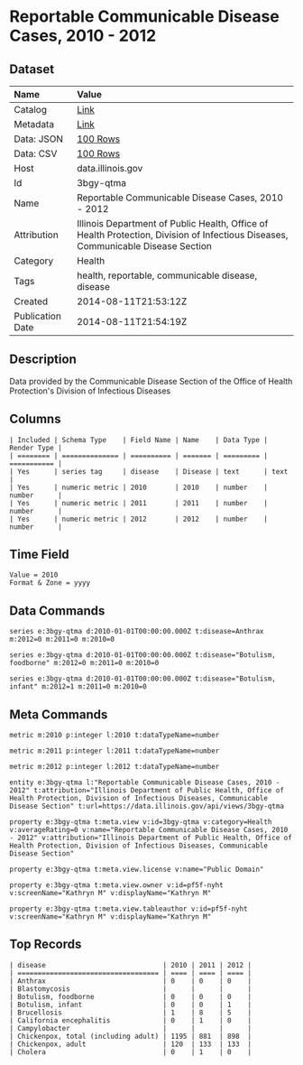 # Reportable Communicable Disease Cases, 2010 - 2012

## Dataset

| Name | Value |
| :--- | :---- |
| Catalog | [Link](https://catalog.data.gov/dataset/reportable-communicable-disease-cases-2010-2012-331b7) |
| Metadata | [Link](https://data.illinois.gov/api/views/3bgy-qtma) |
| Data: JSON | [100 Rows](https://data.illinois.gov/api/views/3bgy-qtma/rows.json?max_rows=100) |
| Data: CSV | [100 Rows](https://data.illinois.gov/api/views/3bgy-qtma/rows.csv?max_rows=100) |
| Host | data.illinois.gov |
| Id | 3bgy-qtma |
| Name | Reportable Communicable Disease Cases, 2010 - 2012 |
| Attribution | Illinois Department of Public Health, Office of Health Protection, Division of Infectious Diseases, Communicable Disease Section |
| Category | Health |
| Tags | health, reportable, communicable disease, disease |
| Created | 2014-08-11T21:53:12Z |
| Publication Date | 2014-08-11T21:54:19Z |

## Description

Data provided by the Communicable Disease Section of the Office of Health Protection's Division of Infectious Diseases

## Columns

```ls
| Included | Schema Type    | Field Name | Name    | Data Type | Render Type |
| ======== | ============== | ========== | ======= | ========= | =========== |
| Yes      | series tag     | disease    | Disease | text      | text        |
| Yes      | numeric metric | 2010       | 2010    | number    | number      |
| Yes      | numeric metric | 2011       | 2011    | number    | number      |
| Yes      | numeric metric | 2012       | 2012    | number    | number      |
```

## Time Field

```ls
Value = 2010
Format & Zone = yyyy
```

## Data Commands

```ls
series e:3bgy-qtma d:2010-01-01T00:00:00.000Z t:disease=Anthrax m:2012=0 m:2011=0 m:2010=0

series e:3bgy-qtma d:2010-01-01T00:00:00.000Z t:disease="Botulism, foodborne" m:2012=0 m:2011=0 m:2010=0

series e:3bgy-qtma d:2010-01-01T00:00:00.000Z t:disease="Botulism, infant" m:2012=1 m:2011=0 m:2010=0
```

## Meta Commands

```ls
metric m:2010 p:integer l:2010 t:dataTypeName=number

metric m:2011 p:integer l:2011 t:dataTypeName=number

metric m:2012 p:integer l:2012 t:dataTypeName=number

entity e:3bgy-qtma l:"Reportable Communicable Disease Cases, 2010 - 2012" t:attribution="Illinois Department of Public Health, Office of Health Protection, Division of Infectious Diseases, Communicable Disease Section" t:url=https://data.illinois.gov/api/views/3bgy-qtma

property e:3bgy-qtma t:meta.view v:id=3bgy-qtma v:category=Health v:averageRating=0 v:name="Reportable Communicable Disease Cases, 2010 - 2012" v:attribution="Illinois Department of Public Health, Office of Health Protection, Division of Infectious Diseases, Communicable Disease Section"

property e:3bgy-qtma t:meta.view.license v:name="Public Domain"

property e:3bgy-qtma t:meta.view.owner v:id=pf5f-nyht v:screenName="Kathryn M" v:displayName="Kathryn M"

property e:3bgy-qtma t:meta.view.tableauthor v:id=pf5f-nyht v:screenName="Kathryn M" v:displayName="Kathryn M"
```

## Top Records

```ls
| disease                             | 2010 | 2011 | 2012 | 
| =================================== | ==== | ==== | ==== | 
| Anthrax                             | 0    | 0    | 0    | 
| Blastomycosis                       |      |      |      | 
| Botulism, foodborne                 | 0    | 0    | 0    | 
| Botulism, infant                    | 0    | 0    | 1    | 
| Brucellosis                         | 1    | 8    | 5    | 
| California encephalitis             | 0    | 1    | 0    | 
| Campylobacter                       |      |      |      | 
| Chickenpox, total (including adult) | 1195 | 881  | 898  | 
| Chickenpox, adult                   | 120  | 133  | 133  | 
| Cholera                             | 0    | 1    | 0    | 
```
